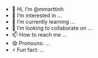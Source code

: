- 👋 Hi, I’m @mmarttinh
- 👀 I’m interested in ...
- 🌱 I’m currently learning ...
- 💞️ I’m looking to collaborate on ...
- 📫 How to reach me ...
- 😄 Pronouns: ...
- ⚡ Fun fact: ...

<!---
mmarttinh/mmarttinh is a ✨ special ✨ repository because its `README.md` (this file) appears on your GitHub profile.
You can click the Preview link to take a look at your changes.
--->
